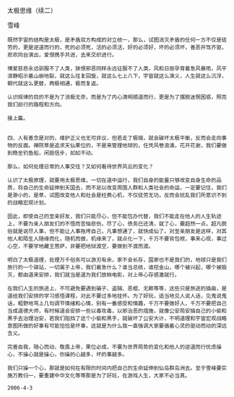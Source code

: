 太极思维（续二）

雪峰


    既然宇宙的结构是太极，是矛盾双方构成的对立统一，那么，试图消灭矛盾的任何一方不仅是徒劳的，更是逆道而行的，死的必须死，活的必须活，好的必须好，坏的必须坏，善恶并驾齐驱，悲欢同台演出，爱恨携手共进，去来交织进行。

    博爱慈悲永远驯服不了人类，狭恨邪恶同样永远征服不了人类，风和日丽孕育着急风暴雨，风平浪静昭示着山崩地裂，就这么往复回旋，就这么七上八下，宇宙就这么演义，人生就这么沉浮，朝代就这么更替，两极相通，极而复返。

    认识规律的目的不是为了消极无奈，而是为了内心清明顺道而行，更是为了摆脱迷惘困惑，照亮我们前行的路程和方向。

    接上篇。


    四、人有善念是对的，维护正义也无可非议，但若走了极端，就会破坏太极平衡，反而会走向事物的反面。禅院草是追求天仙果位的，不是来管理地球的，任凭风卷浪涌，花开花谢，我们要做到稳坐钓鱼船，闲庭信步，如如不动。

    那么，如何处理日常的人事交往？又如何看待世界风云的变化？

    认识了太极原理，就要用太极思维，一切在道中运行，我们自身的能量只够改变自身生命的品质，将自己的生命延伸到天国去，而不足以改变周围人群和人类社会的命运，一定要记住，我们是渺小的，是草，试图改变他人和社会是枉费心机，不仅徒劳无功，反而会扰乱我们所意识不到的战略宏观计划。

    因此，即使自己的至亲好友，我们只能尽心，但不能包办代替，我们不能走在他人的人生轨迹上，不要为亲人朋友们的不悟而苦恼悲伤，尽了心，债务已还清，就了心，要超然一点，超凡脱俗就是说尽人事，但不能让人事拖垮自己，凡事想通了，就快成仙了。对至亲朋友是这样，对其他人和陌生人随缘而化，随机而做，机缘来了，就点化一下，千万不要背包袱，事来心现，事过心空，不要学地藏王菩萨，非要把地狱渡空，要做到不渡而渡。

    明白了太极道理，处理万千俗务可以游刃有余，家不会长存，国家也不是我们的，地球只是我们旅行的一个驿站，一切属于上帝，我们着急什么？谁当总统，谁挖金山，哪个被兴起，哪个被毁灭，都由道来安排，我们就当是道为我们放映电影，对上帝心存感激就行。

    在我们人生的旅途上，不可避免要遇到骗子、盗贼、恶棍、无赖等等，这些只是旅途的插曲，是道给我们安排的学习感悟课程，对此不要过多地挂怀。为了好玩，适当地见人说人话，见鬼说鬼话，粗野地骂上几句调节情绪和心情，别有一番感受和情趣，千万不要做好人，千万不要把自己当成道德大师，有时候道会安排一些以毒攻毒，以邪治恶的措施，就像公安局安插自己的小偷和黑手去治理治安，若我们阻挡了这个小偷和黑手，就破坏了公安大计，不明道理和宇宙宏观战略意图所做的好事有可能恰恰是坏事，这就是为什么我一直强调大家要循着心灵的驱动而动的深远含义。

    完善自我，随心而动，敬畏上帝，果位必成，不要为世界局势的变化和他人的逆道而行忧虑操心，不操心就是操心，你操的心越多，坏的事越多。

    我们只操一个心，那就是如何在有限的时间内把自己的生命延伸到仙岛群岛洲去。至于雪峰要实施万教归一，要重建中华文化等等那是为了好玩，在游戏人生，大家不必当真。

    2006-4-3



